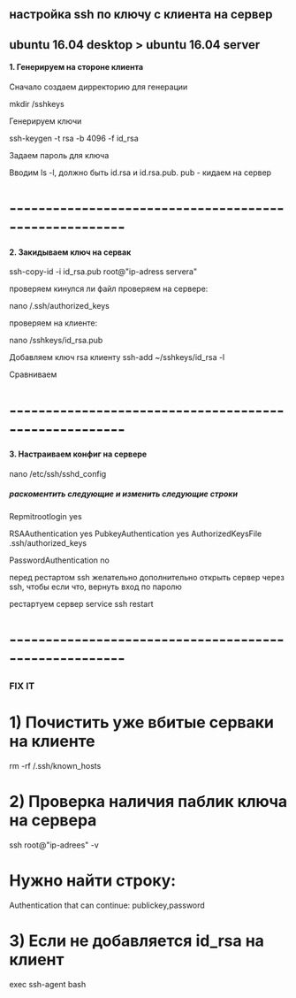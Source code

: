 ## настройка ssh по ключу с клиента на сервер
## ubuntu 16.04 desktop > ubuntu 16.04 server

#### 1. Генерируем на стороне клиента
Сначало создаем дирректорию для генерации

mkdir /sshkeys

Генерируем ключи

ssh-keygen -t rsa -b 4096 -f id_rsa

Задаем пароль для ключа

Вводим ls -l, должно быть id.rsa и id.rsa.pub. pub - кидаем на сервер

# ------------------------------------------------------
#### 2. Закидываем ключ на сервак

ssh-copy-id -i id_rsa.pub root@"ip-adress servera"

проверяем кинулся ли файл
проверяем на сервере:

nano /.ssh/authorized_keys

проверяем на клиенте:

nano /sshkeys/id_rsa.pub

Добавляем ключ rsa клиенту
ssh-add ~/sshkeys/id_rsa -l


Сравниваем
# ------------------------------------------------------
#### 3. Настраиваем конфиг на сервере

nano /etc/ssh/sshd_config

##### раскоментить следующие и изменить следующие строки
Repmitrootlogin yes

RSAAuthentication yes
PubkeyAuthentication yes
AuthorizedKeysFile		.ssh/authorized_keys

PasswordAuthentication no

перед рестартом ssh желательно дополнительно открыть сервер через ssh, чтобы если что, вернуть вход по паролю

рестартуем сервер
 service ssh restart
# ------------------------------------------------------
### FIX IT

# 1) Почистить уже вбитые серваки на клиенте

rm -rf /.ssh/known_hosts

# 2) Проверка наличия паблик ключа на сервера

ssh root@"ip-adrees" -v

# Нужно найти строку:

Authentication that can continue: publickey,password

# 3) Если не добавляется id_rsa на клиент

exec ssh-agent bash

